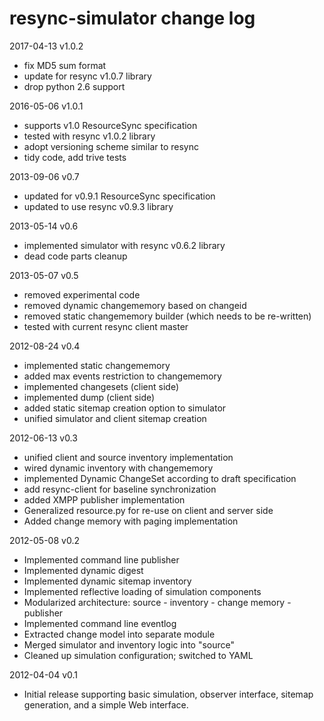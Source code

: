resync-simulator change log
===========================

2017-04-13 v1.0.2
  * fix MD5 sum format
  * update for resync v1.0.7 library
  * drop python 2.6 support

2016-05-06 v1.0.1
  * supports v1.0 ResourceSync specification 
  * tested with resync v1.0.2 library
  * adopt versioning scheme similar to resync
  * tidy code, add trive tests
     
2013-09-06 v0.7
  * updated for v0.9.1 ResourceSync specification
  * updated to use resync v0.9.3 library

2013-05-14 v0.6
  * implemented simulator with resync v0.6.2 library
  * dead code parts cleanup

2013-05-07 v0.5
  * removed experimental code
  * removed dynamic changememory based on changeid
  * removed static changememory builder (which needs to be re-written)
  * tested with current resync client master

2012-08-24 v0.4
  * implemented static changememory
  * added max events restriction to changememory
  * implemented changesets (client side)
  * implemented dump (client side)
  * added static sitemap creation option to simulator
  * unified simulator and client sitemap creation

2012-06-13 v0.3
  * unified client and source inventory implementation
  * wired dynamic inventory with changememory
  * implemented Dynamic ChangeSet according to draft specification
  * add resync-client for baseline synchronization
  * added XMPP publisher implementation
  * Generalized resource.py for re-use on client and server side
  * Added change memory with paging implementation

2012-05-08 v0.2
  * Implemented command line publisher
  * Implemented dynamic digest
  * Implemented dynamic sitemap inventory
  * Implemented reflective loading of simulation components
  * Modularized architecture: source - inventory - change memory - publisher
  * Implemented command line eventlog
  * Extracted change model into separate module
  * Merged simulator and inventory logic into "source"
  * Cleaned up simulation configuration; switched to YAML

2012-04-04 v0.1
  * Initial release supporting basic simulation, observer interface, sitemap
  generation, and a simple Web interface.